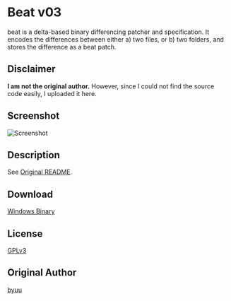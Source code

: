 Beat v03
====

beat is a delta-based binary differencing patcher and specification. It encodes the differences between either a) two files, or b) two folders, and stores the difference as a beat patch.

## Disclaimer

**I am not the original author.** However, since I could not find the source code easily, I uploaded it here.

## Screenshot

![Screenshot](http://i.imgur.com/9UZiDxE.png)

## Description

See [Original README](http://htmlpreview.github.io/?https://github.com/eai04191/beat/blob/master/beat/beat.html).

## Download

[Windows Binary](/beat/beat.exe)

## License

[GPLv3](/LICENSE)

## Original Author

[byuu](https://byuu.org/tool/beat/)
